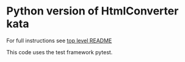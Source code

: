 Python version of HtmlConverter kata
====================================

For full instructions see [top level README](../README.md)

This code uses the test framework pytest.
